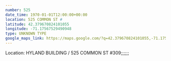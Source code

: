 ```yaml
---
number: 525
date_time: 1970-01-01T12:00:00+00:00
location: 525 COMMON ST #
latitude: 42.379670824101055
longitude: -71.17567529490948
type: UNKNOWN TYPE
google_maps_link: https://maps.google.com/?q=42.379670824101055,-71.17567529490948
---
```


Location: HYLAND BUILDING / 525 COMMON ST #309;;;;;;
